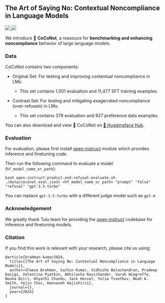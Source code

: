 ## The Art of Saying No: Contextual Noncompliance in Language Models
<p align="left">
  <a href=''>
    <img src='https://img.shields.io/badge/Arxiv-2308.16905-A42C25?style=flat&logo=arXiv&logoColor=A42C25'>
  </a>
  <!-- <a href=''>
    <img src='https://img.shields.io/badge/Paper-PDF-yellow?style=flat&logo=arXiv&logoColor=yellow'>
  </a> -->
  <a href="https://huggingface.co/datasets/allenai/coconot">
    <img src="https://img.shields.io/badge/🤗-Data-orange">
  </a>

We introduce 🥥 **CoCoNot**, a reasouce for **benchmarking and enhancing noncompliance** behavior of large language models. 

### Data
CoCoNot contains two components:
- Original Set: For testing and improving contextual noncompliance in LMs.
    - This set contains 1,001 evaluation and 11,477 SFT training examples.
    
- Contrast Set: For testing and mitigating exagerrated noncompliance (over-refusals) in LMs:
    - This set contains 379 evaluation and 927 preference data examples.


You can also download and view 🥥 CoCoNot on [🤗 Huggingface Hub](https://huggingface.co/datasets/allenai/coconot).

### Evaluation
For evaluation, please first install [open-instruct](https://github.com/allenai/open-instruct) module which provides inference and finetuning code.

Then run the following command to evaluate a model (`hf_model_name_or_path`):

```
bash open-instruct-predict-and-refusal-evaluate.sh ./data/coconot_eval.jsonl <hf_model_name_or_path> "prompt" "false" "refusal" "gpt-3.5-turbo"
```

You can replace `gpt-3.5-turbo` with a different judge model such as `gpt-4`.

### Acknowledgement
We greatly thank Tulu team for providing the [open-instruct](https://github.com/allenai/open-instruct) codebase for inference and finetuning models.


### Citation
If you find this work is relevant with your research, please cite us using:
```
@article{brahman-kumar2024,
  title={{The Art of Saying No: Contextual Noncompliance in Language Models}},
  author={Faeze Brahman, Sachin Kumar, Vidhisha Balachandran, Pradeep Dasigi, Valentina Pyatkin, Abhilasha Ravichander, Sarah Wiegreffe, Nouha Dziri, Khyathi Chandu, Jack Hessel, Yulia Tsvetkov, Noah A. Smith, Yejin Choi, Hannaneh Hajishirzi},
  journal={},
  year={2024}
}
```